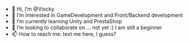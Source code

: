 - 👋 Hi, I’m @Viscky
- 👀 I’m interested in GameDevelopment and Front/Backend development
- 🌱 I’m currently learning Unity and PrestaShop
- 💞️ I’m looking to collaborate on ... not yet :) I am still a beginner 
- 📫 How to reach me: text me here, I guess? 

<!---
Viscky/Viscky is a ✨ special ✨ repository because its `README.md` (this file) appears on your GitHub profile.
You can click the Preview link to take a look at your changes.
--->
